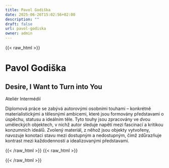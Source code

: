 ```yaml
---
title: Pavol Godiška
date: 2025-06-26T15:02:56+02:00
description: ""
draft: false
url: pavol-godiska
owner: admin
---
```

{{< raw_html >}}
<h1>Pavol Godi&scaron;ka</h1>
<h2>Desire, I Want to Turn into You</h2>
<p>Ateli&eacute;r Interm&eacute;di&iacute;</p>
<p>Diplomov&aacute; pr&aacute;ce se zab&yacute;v&aacute; autorov&yacute;mi osobn&iacute;mi touhami &ndash; konkr&eacute;tně materialistick&yacute;mi a tělesn&yacute;mi ambicemi, kter&eacute; jsou formov&aacute;ny představami o &uacute;spěchu, statusu a ide&aacute;ln&iacute;m těle. Tyto touhy jsou zpracov&aacute;ny ve dvou uměleck&yacute;ch objektech, v nichž autor sleduje napět&iacute; mezi fascinac&iacute; a kritikou konzumn&iacute;ch ide&aacute;lů. Zvolen&yacute; materi&aacute;l, z něhož jsou objekty vytvořeny, navozuje konotaci stavu mezi dostupn&yacute;m a nedostupn&yacute;m, č&iacute;mž zdůrazňuje kontrast mezi každodennost&iacute; a idealizovan&yacute;mi představami.</p>
{{< /raw_html >}}
<!-- SECTION BREAK -->
{{< raw_html >}}

{{< /raw_html >}}
